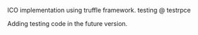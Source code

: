ICO implementation using truffle framework.
testing @ testrpce

Adding testing code in the future version.
